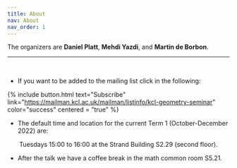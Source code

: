 ```yaml
---
title: About
nav: About
nav_order: 1
---
```


The organizers are **Daniel Platt**, **Mehdi Yazdi**, and **Martin de Borbon**.

----------------------------------------------------------------
<br />

* If you want to be added to the mailing list click in the following:

{% include button.html text="Subscribe" link="https://mailman.kcl.ac.uk/mailman/listinfo/kcl-geometry-seminar" color="success" centered = "true" %}

* The default time and location for the current Term 1 (October-December 2022) are:

<p align="center"> Tuesdays 15:00 to 16:00 at the Strand Building S2.29 (second floor).</p>

* After the talk we have a coffee break in the math common room S5.21.
